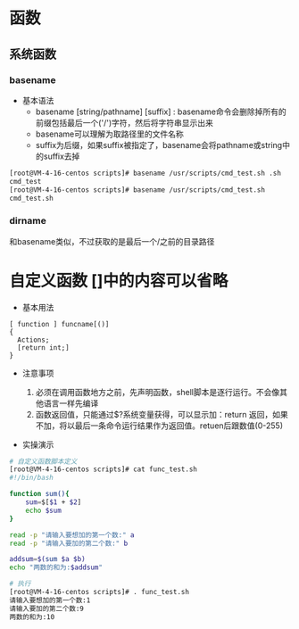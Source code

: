 # 函数
## 系统函数
### basename
- 基本语法
  - basename [string/pathname] [suffix] : basename命令会删除掉所有的前缀包括最后一个('/')字符，然后将字符串显示出来
  - basename可以理解为取路径里的文件名称
  - suffix为后缀，如果suffix被指定了，basename会将pathname或string中的suffix去掉

```bash
[root@VM-4-16-centos scripts]# basename /usr/scripts/cmd_test.sh .sh
cmd_test
[root@VM-4-16-centos scripts]# basename /usr/scripts/cmd_test.sh
cmd_test.sh
```

### dirname
和basename类似，不过获取的是最后一个/之前的目录路径


# 自定义函数  []中的内容可以省略
- 基本用法
```text
[ function ] funcname[()]
{
  Actions;
  [return int;]
}
```
- 注意事项
  1. 必须在调用函数地方之前，先声明函数，shell脚本是逐行运行。不会像其他语言一样先编译
  2. 函数返回值，只能通过$?系统变量获得，可以显示加：return 返回，如果不加，将以最后一条命令运行结果作为返回值。retuen后跟数值(0-255)


- 实操演示

```bash
# 自定义函数脚本定义
[root@VM-4-16-centos scripts]# cat func_test.sh 
#!/bin/bash

function sum(){
	sum=$[$1 + $2]
	echo $sum
}

read -p "请输入要想加的第一个数:" a
read -p "请输入要加的第二个数:" b

addsum=$(sum $a $b)
echo "两数的和为:$addsum"

# 执行
[root@VM-4-16-centos scripts]# . func_test.sh 
请输入要想加的第一个数:1
请输入要加的第二个数:9
两数的和为:10
```

